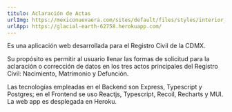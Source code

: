 ```yaml
---
titulo: Aclaración de Actas
urlImg: https://mexiconuevaera.com/sites/default/files/styles/interior_noticia/public/imagenes/2017/Dic/27/acta2.jpg?itok=NBvi9_WV
urlApp: https://glacial-earth-62758.herokuapp.com/
---
```


Es una aplicación web desarrollada para el Registro Civil de la CDMX.

 Su propósito es permitir al usuario llenar las formas de 
solicitud para la aclaración o corrección de datos en los tres
actos principales del Registro Civil: Nacimiento, Matrimonio y Defunción.

 Las tecnologías empleadas en el Backend son Express, Typescript y Postgres;
en el Frontend se uso Reactjs, Typescript, Recoil, Recharts y MUI. La 
web app es desplegada en Heroku.
